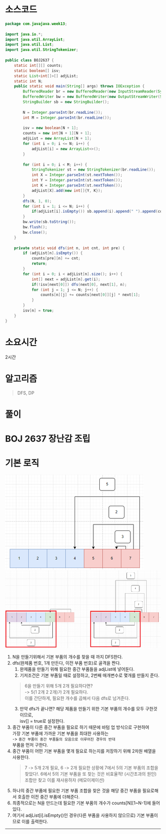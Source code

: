 # 소스코드

```Java
package com.javajava.week13;

import java.io.*;
import java.util.ArrayList;
import java.util.List;
import java.util.StringTokenizer;

public class BOJ2637 {
    static int[][] counts;
    static boolean[] isv;
    static List<int[]>[] adjList;
    static int N;
    public static void main(String[] args) throws IOException {
        BufferedReader br = new BufferedReader(new InputStreamReader(System.in));
        BufferedWriter bw = new BufferedWriter(new OutputStreamWriter(System.out));
        StringBuilder sb = new StringBuilder();

        N = Integer.parseInt(br.readLine());
        int M = Integer.parseInt(br.readLine());

        isv = new boolean[N + 1];
        counts = new int[N + 1][N + 1];
        adjList = new ArrayList[N + 1];
        for (int i = 0; i <= N; i++) {
            adjList[i] = new ArrayList<>();
        }

        for (int i = 0; i < M; i++) {
            StringTokenizer st = new StringTokenizer(br.readLine());
            int X = Integer.parseInt(st.nextToken());
            int Y = Integer.parseInt(st.nextToken());
            int K = Integer.parseInt(st.nextToken());
            adjList[X].add(new int[]{Y, K});
        }
        dfs(N, 1, 0);
        for (int i = 1; i <= N; i++) {
            if(adjList[i].isEmpty()) sb.append(i).append(" ").append(counts[N][i]).append("\n");
        }
        bw.write(sb.toString());
        bw.flush();
        bw.close();
    }

    private static void dfs(int n, int cnt, int pre) {
        if (adjList[n].isEmpty()) {
            counts[pre][n] += cnt;
            return;
        }
        for (int i = 0; i < adjList[n].size(); i++) {
            int[] next = adjList[n].get(i);
            if(!isv[next[0]]) dfs(next[0], next[1], n);
            for (int j = 1; j <= N; j++) {
                counts[n][j] += counts[next[0]][j] * next[1];
            }
        }
        isv[n] = true;
    }
}
```

# 소요시간

2시간

# 알고리즘

> DFS, DP

# 풀이

# BOJ 2637 장난감 조립

# 기본 로직

![poster](./BOJ_2637_장난감조립1.png)
![poster](./BOJ_2637_장난감조립2.png)

1. N을 만들기위해서 기본 부품의 개수를 찾을 때 까지 DFS한다.
2. dfs(완제품 번호, 1개 만든다, 이전 부품 번호)로 골격을 짠다.
   1. 완제품을 만들기 위해 필요한 중간 부품들을 adjList에 넣어둔다.
   2. 기저조건은 기본 부품일 때로 설정하고, 2번째 매개변수로 몇개를 만들지 준다.        
   >6을 만들기 위해 5개 2개 필요하다면?     
   > -> 5(1 2개 2 2개)가 2개 필요하다.      
   > 이를 간단하게, 필요한 개수를 곱해서 다음 dfs로 넘겨준다.
   3. 만약 dfs가 끝나면? 해당 제품을 만들기 위한 기본 부품의 개수를 모두 구한것이므로,      
   isv[] = true로 설정한다.
3. 중간 부품이 다른 중간 부품을 필요로 하기 때문에 바텀 업 방식으로 구현하여            
   가장 기본 부품에 가까운 기본 부품을 최대한 사용하는     
   -> `중간 부품이 중간 부품들의 모음으로 이루어진 경우의 반대`  
   부품을 먼저 구한다.
4. 중간 부품이 어떤 기본 부품을 몇개 필요로 하는지를 저장하기 위해 2차원 배열을 사용한다.
   > 7 -> 5개 2개 필요, 6 -> 2개 필요한 상황에
   > 7에서 5의 기본 부품의 조합을 찾았다!.
   > 6에서 5의 기본 부품을 또 찾는 것은 비효율적! (시간초과의 원인)
   > 조합만 찾고 이를 재사용하자 (메모이제이션)
5. 하나의 중간 부품에 필요한 기본 부품 조합을 찾은 것을 해당 중간 부품을 필요로해서 호출한 이전 중간 부품에 더해준다.
6. 최종적으로는 N을 만드는데 필요한 기본 부품의 개수가 counts[N][1~N-1]에 들어있다.
7. 여기서 adjList[i].isEmpty()인 경우(다른 부품을 사용하지 않으므로) 기본 부품이므로 이를 출력한다.
---
